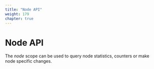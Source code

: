 ```yaml
---
title: "Node API"
weight: 179
chapter: true
---
```


# Node API

The *node* scope can be used to query node statistics, counters or make
node specific changes.
